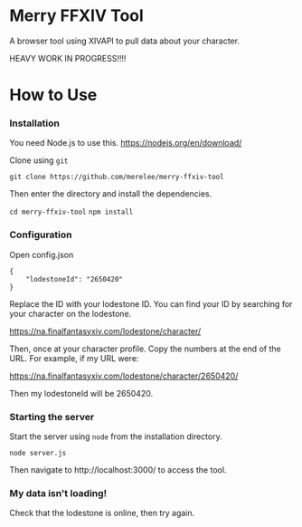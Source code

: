 # Merry FFXIV Tool
A browser tool using XIVAPI to pull data about your character.

HEAVY WORK IN PROGRESS!!!!

# How to Use

### Installation
You need Node.js to use this. https://nodejs.org/en/download/

Clone using `git`

`git clone https://github.com/merelee/merry-ffxiv-tool`

Then enter the directory and install the dependencies.

`cd merry-ffxiv-tool`
`npm install`

### Configuration

Open config.json

```
{
    "lodestoneId": "2650420"
}
```

Replace the ID with your lodestone ID. You can find your ID by searching for your character on the lodestone.

https://na.finalfantasyxiv.com/lodestone/character/

Then, once at your character profile. Copy the numbers at the end of the URL. For example, if my URL were:

https://na.finalfantasyxiv.com/lodestone/character/2650420/

Then my lodestoneId will be 2650420.

### Starting the server

Start the server using `node` from the installation directory.

`node server.js`

Then navigate to http://localhost:3000/ to access the tool.

### My data isn't loading!

Check that the lodestone is online, then try again.